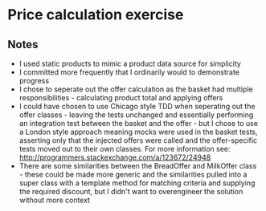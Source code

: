 # Price calculation exercise

## Notes
- I used static products to mimic a product data source for simplicity
- I committed more frequently that I ordinarily would to demonstrate progress
- I chose to seperate out the offer calculation as the basket had multiple responsibilities - calculating product total and applying offers
- I could have chosen to use Chicago style TDD when seperating out the offer classes - leaving the tests unchanged and essentially performing an integration test between the basket and the offer - but I chose to use a London style approach meaning mocks were used in the basket tests, asserting only that the injected offers were called and the offer-specific tests moved out to their own classes. For more information see: http://programmers.stackexchange.com/a/123672/24948 
- There are some similarities between the BreadOffer and MilkOffer class - these could be made more generic and the similarities pulled into a super class with a template method for matching criteria and supplying the required discount, but I didn't want to overengineer the solution without more context
